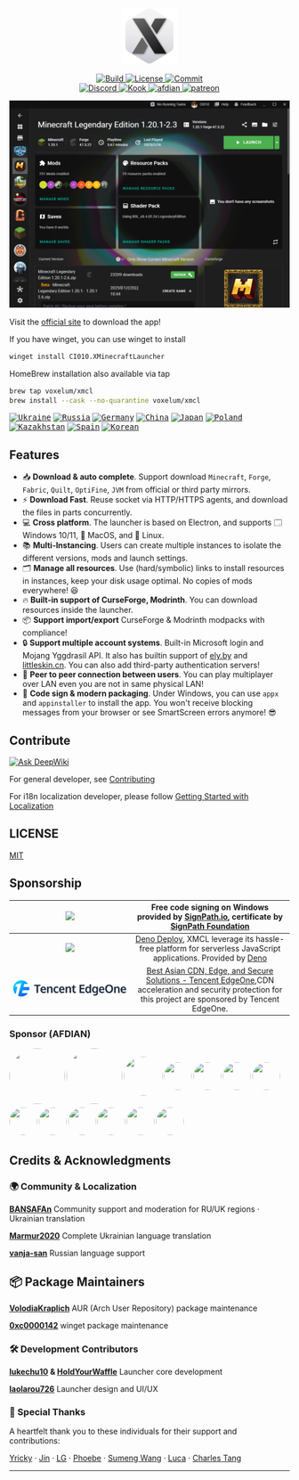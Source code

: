 <p align="center">
  <a href="https://xmcl.app" target="_blank">
    <img alt="Logo" width="100" src="https://github.com/Voxelum/x-minecraft-launcher/blob/master/xmcl-electron-app/icons/dark@256x256.png">
  </a>
</p>

<p align="center">
  <a href="https://github.com/Voxelum/x-minecraft-launcher">
    <img src="https://github.com/Voxelum/x-minecraft-launcher/workflows/Build/badge.svg" alt="Build">
  </a>
  <a href="https://github.com/Voxelum/x-minecraft-launcher/blob/master/LICENSE">
    <img src="https://img.shields.io/npm/l/@xmcl/core.svg" alt="License">
  </a>
  <a href="https://conventionalcommits.org">
    <img src="https://img.shields.io/badge/Conventional%20Commits-1.0.0-yellow.svg" alt="Commit">
  </a>
  <br>
  <a href="https://discord.gg/W5XVwYY7GQ">
    <img src="https://discord.com/api/guilds/405213567118213121/widget.png" alt="Discord">
  </a>
  <a href="https://kook.top/gqjSHh">
    <img src="https://img.shields.io/endpoint?url=https://api.xmcl.app/kook-badge" alt="Kook">
  </a>
  <a href="https://afdian.com/@ci010">
    <img src="https://img.shields.io/endpoint?url=https://api.xmcl.app/afdian-badge" alt="afdian">
  </a>
  <a href="https://patreon.com/xmcl">
    <img src="https://img.shields.io/endpoint.svg?url=https%3A%2F%2Fshieldsio-patreon.vercel.app%2Fapi%3Fusername%3Dxmcl%26type%3Dpledges" alt="patreon">
  </a>
</p>

![home](https://raw.githubusercontent.com/Voxelum/xmcl-page/master/.vitepress/theme/assets/home.png)

Visit the [official site](https://xmcl.app) to download the app!

If you have winget, you can use winget to install

```bash
winget install CI010.XMinecraftLauncher
```

HomeBrew installation also available via tap

```bash
brew tap voxelum/xmcl
brew install --cask --no-quarantine voxelum/xmcl
```

<kbd>[<img title="Ukraine" alt="Ukraine" src="https://upload.wikimedia.org/wikipedia/commons/thumb/4/49/Flag_of_Ukraine.svg/1280px-Flag_of_Ukraine.svg.png" width="22">](docs/README.uk.md)</kbd>
<kbd>[<img title="Russia" alt="Russia" src="https://upload.wikimedia.org/wikipedia/commons/thumb/f/f3/Flag_of_Russia.svg/1280px-Flag_of_Russia.svg.png" width="22">](docs/README.ru.md)</kbd>
<kbd>[<img title="Germany" alt="Germany" src="https://upload.wikimedia.org/wikipedia/commons/thumb/b/ba/Flag_of_Germany.svg/2560px-Flag_of_Germany.svg.png" width="22">](docs/README.de.md)</kbd>
<kbd>[<img title="China" alt="China" src="https://upload.wikimedia.org/wikipedia/commons/f/fa/Flag_of_the_People%27s_Republic_of_China.svg" width="22">](docs/README.zh.md)</kbd>
<kbd>[<img title="Japan" alt="Japan" src="https://upload.wikimedia.org/wikipedia/commons/thumb/9/9e/Flag_of_Japan.svg/2560px-Flag_of_Japan.svg.png" width="22">](docs/README.jp.md)</kbd>
<kbd>[<img title="Poland" alt="Poland" src="https://upload.wikimedia.org/wikipedia/commons/1/12/Flag_of_Poland.svg" width="22">](docs/README.pl.md)</kbd>
<kbd>[<img title="Kazakhstan" alt="Kazakhstan" src="https://upload.wikimedia.org/wikipedia/commons/d/d3/Flag_of_Kazakhstan.svg" width="26">](docs/README.kz.md)</kbd>
<kbd>[<img title="Spain" alt="Spain" src="https://upload.wikimedia.org/wikipedia/commons/thumb/9/9a/Flag_of_Spain.svg/1280px-Flag_of_Spain.svg.png" width="22">](docs/README.es.md)</kbd>
<kbd>[<img title="Korean" alt="Korean" src="https://upload.wikimedia.org/wikipedia/commons/thumb/0/09/Flag_of_South_Korea.svg/640px-Flag_of_South_Korea.svg.png" width="22">](docs/README.ko.md)</kbd>



## Features


- 📥 **Download & auto complete**. Support download `Minecraft`, `Forge`, `Fabric`, `Quilt`, `OptiFine`, `JVM` from official or third party mirrors.
- ⚡️ **Download Fast**. Reuse socket via HTTP/HTTPS agents, and download the files in parts concurrently.
- 💻 **Cross platform**. The launcher is based on Electron, and supports 🗔 Windows 10/11, 🍎 MacOS, and 🐧 Linux.
- 📚 **Multi-Instancing**. Users can create multiple instances to isolate the different versions, mods and launch settings.
- 🗂 **Manage all resources**. Use (hard/symbolic) links to install resources in instances, keep your disk usage optimal. No copies of mods everywhere! 😆
- 🔥 **Built-in support of CurseForge, Modrinth**. You can download resources inside the launcher.
- 📦 **Support import/export** CurseForge & Modrinth modpacks with compliance!
- 🔒 **Support multiple account systems**. Built-in Microsoft login and Mojang Yggdrasil API. It also has builtin support of [ely.by](https://ely.by/) and [littleskin.cn](https://littleskin.cn). You can also add third-party authentication servers!
- 🔗 **Peer to peer connection between users**. You can play multiplayer over LAN even you are not in same physical LAN!
- 🔑 **Code sign & modern packaging**. Under Windows, you can use `appx` and `appinstaller` to install the app. You won't receive blocking messages from your browser or see SmartScreen errors anymore! 😎

## Contribute

[![Ask DeepWiki](https://deepwiki.com/badge.svg)](https://deepwiki.com/Voxelum/x-minecraft-launcher)

For general developer, see [Contributing](./CONTRIBUTING.md)

For i18n localization developer, please follow [Getting Started with Localization](https://docs.xmcl.app/en/guide/i18n)

## LICENSE

[MIT](LICENSE)

## Sponsorship

| [![](https://github.com/DGP-Studio/Snap.Hutao/assets/10614984/73ae8b90-f3c7-4033-b2b7-f4126331ce66)](https://signpath.io/) | Free code signing on Windows provided by [SignPath.io](https://signpath.io/), certificate by [SignPath Foundation](https://signpath.org/) |
| :----------------------------------------------------------------------------------------------------------------------------: | :--------------------------------------------------------------------------------------: |
| [![](https://deno.com/images/deno_logo_4.gif)](https://deno.com/deploy) | [Deno Deploy](https://deno.com/deploy), XMCL leverage its hassle-free platform for serverless JavaScript applications. Provided by [Deno](https://deno.com/)   |
| [![](assets/EdgeOne.png)](https://edgeone.ai/) | [Best Asian CDN, Edge, and Secure Solutions - Tencent EdgeOne](https://edgeone.ai/),CDN acceleration and security protection for this project are sponsored by Tencent EdgeOne. |

### Sponsor (AFDIAN)

<!-- afdian-start -->
<div style="display: flex; align-items: center; justify-items:center; gap: 0.2em; flex-wrap: wrap;">
<a title="爱发电用户_9d663: ￥390.00" href="https://afdian.com/u/9d663ec6fb6711ec9ace52540025c377"> <img width="100" height="100" style="border-radius: 100%" src="https://pic1.afdiancdn.com/default/avatar/avatar-purple.png?imageView2/1/"> </a>
<a title="爱发电用户_19e29: ￥300.00" href="https://afdian.com/u/19e292c21a1d11ee929a52540025c377"> <img width="100" height="100" style="border-radius: 100%" src="https://pic1.afdiancdn.com/default/avatar/avatar-purple.png?imageView2/1/"> </a>
<a title="ahdg: ￥180.00" href="https://afdian.com/u/dd9058ce20df11eba5c052540025c377"> <img width="70" height="70" style="border-radius: 100%" src="https://pic1.afdiancdn.com/user/dd9058ce20df11eba5c052540025c377/avatar/0c776e6de1b1027e951c6d94919eb781_w1280_h1024_s364.jpg"> </a>
<a title="Kandk: ￥30.00" href="https://afdian.com/u/404b86a078e111ecab3652540025c377"> <img width="50" height="50" style="border-radius: 100%" src="https://pic1.afdiancdn.com/user/404b86a078e111ecab3652540025c377/avatar/dfa3e35a696d8d8af5425dd400d68a8d_w607_h527_s432.png"> </a>
<a title="白雨 楠: ￥30.00" href="https://afdian.com/u/7f6ad7161b3e11eb8d0e52540025c377"> <img width="50" height="50" style="border-radius: 100%" src="https://pic1.afdiancdn.com/user/7f6ad7161b3e11eb8d0e52540025c377/avatar/1fa3b75648a15aea8da202c6108d659b_w1153_h1153_s319.jpeg"> </a>
<a title="圣剑: ￥30.00" href="https://afdian.com/u/ef50bc78b3d911ecb85352540025c377"> <img width="50" height="50" style="border-radius: 100%" src="https://pic1.afdiancdn.com/user/user_upload_osl/8a1c4eb2e580b4b8b463ceb2114b6381_w132_h132_s3.jpeg"> </a>
<a title="同谋者: ￥30.00" href="https://afdian.com/u/7c3c65dc004a11eb9a6052540025c377"> <img width="50" height="50" style="border-radius: 100%" src="https://pic1.afdiancdn.com/default/avatar/avatar-blue.png"> </a>
<a title="染川瞳: ￥5.00" href="https://afdian.com/u/89b1218c86e011eaa4d152540025c377"> <img width="50" height="50" style="border-radius: 100%" src="https://pic1.afdiancdn.com/user/89b1218c86e011eaa4d152540025c377/avatar/9bf08f81d231f3054c98f9e5c1c8ce40_w640_h640_s57.jpg"> </a>
<a title="爱发电用户_CvQb: ￥5.00" href="https://afdian.com/u/177bea3cf47211ec990352540025c377"> <img width="50" height="50" style="border-radius: 100%" src="https://pic1.afdiancdn.com/default/avatar/avatar-purple.png"> </a>
<a title="水合: ￥5.00" href="https://afdian.com/u/039508f2b17d11ebad1052540025c377"> <img width="50" height="50" style="border-radius: 100%" src="https://pic1.afdiancdn.com/default/avatar/avatar-orange.png"> </a>
<a title="爱发电用户_0c5c8: ￥5.00" href="https://afdian.com/u/0c5c865e08ee11ecba1352540025c377"> <img width="50" height="50" style="border-radius: 100%" src="https://pic1.afdiancdn.com/default/avatar/avatar-purple.png?imageView2/1/"> </a>
<a title="DIO: ￥5.00" href="https://afdian.com/u/7ac297b4722211eab4a752540025c377"> <img width="50" height="50" style="border-radius: 100%" src="https://pic1.afdiancdn.com/default/avatar/avatar-purple.png"> </a>
<a title="爱发电用户_DJpu: ￥5.00" href="https://afdian.com/u/8c23a236cf7311ec9c3452540025c377"> <img width="50" height="50" style="border-radius: 100%" src="https://pic1.afdiancdn.com/default/avatar/avatar-purple.png"> </a>
</div>
<!-- afdian-end -->

## Credits & Acknowledgments

### 🌍 Community & Localization

**[BANSAFAn](https://github.com/BANSAFAn)**
Community support and moderation for RU/UK regions · Ukrainian translation

**[Marmur2020](https://github.com/Marmur2020)**
Complete Ukrainian language translation

**[vanja-san](https://github.com/vanja-san)**
Russian language support

## 📦 Package Maintainers

**[VolodiaKraplich](https://github.com/VolodiaKraplich)**
AUR (Arch User Repository) package maintenance

**[0xc0000142](https://github.com/0xc0000142)**
winget package maintenance

### 🛠️ Development Contributors

**[lukechu10](https://github.com/lukechu10) & [HoldYourWaffle](https://github.com/HoldYourWaffle)**
Launcher core development

**[laolarou726](https://github.com/laolarou726)**
Launcher design and UI/UX

### 💙 Special Thanks

A heartfelt thank you to these individuals for their support and contributions:

[Yricky](https://github.com/Yricky) · [Jin](https://github.com/Indexyz) · [LG](https://github.com/LasmGratel) · [Phoebe](https://github.com/PhoebezZ) · [Sumeng Wang](https://github.com/darkkingwsm) · [Luca](https://github.com/LucaIsGenius) · [Charles Tang](https://github.com/CharlesQT)

---
